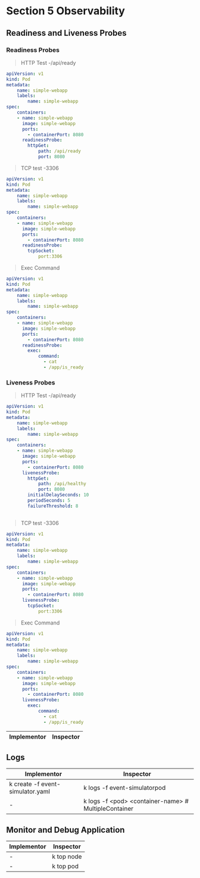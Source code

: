 # Section 5 Observability

## Readiness and Liveness Probes

### Readiness Probes
>HTTP Test -/api/ready

```yaml
apiVersion: v1
kind: Pod
metadata:
	name: simple-webapp
	labels:
		name: simple-webapp
spec:
	containers: 
	- name: simple-webapp
	  image: simple-webapp
	  ports:
	    - containerPort: 8080
	  readinessProbe:
	  	httpGet:
	  		path: /api/ready
	  		port: 8080
```
>TCP test -3306

```yaml
apiVersion: v1
kind: Pod
metadata:
	name: simple-webapp
	labels:
		name: simple-webapp
spec:
	containers: 
	- name: simple-webapp
	  image: simple-webapp
	  ports:
	    - containerPort: 8080
	  readinessProbe:
	  	tcpSocket:
	  		port:3306
```
>Exec Command

```yaml
apiVersion: v1
kind: Pod
metadata:
	name: simple-webapp
	labels:
		name: simple-webapp
spec:
	containers: 
	- name: simple-webapp
	  image: simple-webapp
	  ports:
	    - containerPort: 8080
	  readinessProbe:
	  	exec:
	  		command:
	  		  - cat
	  		  - /app/is_ready
```


### Liveness Probes
>HTTP Test -/api/ready

```yaml
apiVersion: v1
kind: Pod
metadata:
	name: simple-webapp
	labels:
		name: simple-webapp
spec:
	containers: 
	- name: simple-webapp
	  image: simple-webapp
	  ports:
	    - containerPort: 8080
	  livenessProbe:
	  	httpGet:
	  		path: /api/healthy
	  		port: 8080
	  	initialDelaySeconds: 10
	  	periodSeconds: 5
	  	failureThreshold: 8
	  	
```
>TCP test -3306

```yaml
apiVersion: v1
kind: Pod
metadata:
	name: simple-webapp
	labels:
		name: simple-webapp
spec:
	containers: 
	- name: simple-webapp
	  image: simple-webapp
	  ports:
	    - containerPort: 8080
	  livenessProbe:
	  	tcpSocket:
	  		port:3306
```
>Exec Command

```yaml
apiVersion: v1
kind: Pod
metadata:
	name: simple-webapp
	labels:
		name: simple-webapp
spec:
	containers: 
	- name: simple-webapp
	  image: simple-webapp
	  ports:
	    - containerPort: 8080
	  livenessProbe:
	  	exec:
	  		command:
	  		  - cat
	  		  - /app/is_ready
```

Implementor  								 	| Inspector
------------------------------------  	| -------------


## Logs

Implementor  								 	| Inspector
------------------------------------  	| -------------
k create -f event-simulator.yaml | k logs -f event-simulatorpod
\- | k logs -f \<pod\> \<container-name\> # MultipleContainer

## Monitor and Debug Application
Implementor  								 	| Inspector
------------------------------------  	| -------------
\- | k top node
\- | k top pod